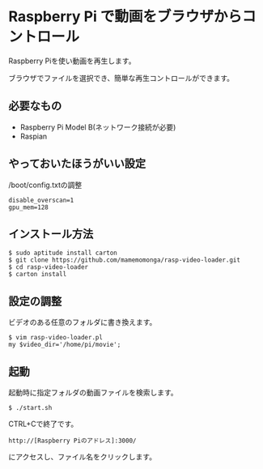 # Raspberry Pi で動画をブラウザからコントロール

Raspberry Piを使い動画を再生します。

ブラウザでファイルを選択でき、簡単な再生コントロールができます。

## 必要なもの

* Raspberry Pi Model B(ネットワーク接続が必要)
* Raspian

## やっておいたほうがいい設定

/boot/config.txtの調整

	disable_overscan=1
	gpu_mem=128

## インストール方法

	$ sudo aptitude install carton
	$ git clone https://github.com/mamemomonga/rasp-video-loader.git
	$ cd rasp-video-loader
	$ carton install

## 設定の調整

ビデオのある任意のフォルダに書き換えます。

	$ vim rasp-video-loader.pl
	my $video_dir='/home/pi/movie';

## 起動

起動時に指定フォルダの動画ファイルを検索します。

	$ ./start.sh

CTRL+Cで終了です。

	http://[Raspberry Piのアドレス]:3000/

にアクセスし、ファイル名をクリックします。

